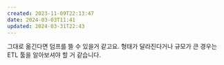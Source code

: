 ```yaml
---
created: 2023-11-09T22:13:47
date: 2024-03-03T11:41
updated: 2024-03-31T22:43
---
```

그대로 옮긴다면 덤프를 뜰 수 있을거 같고요. 형태가 달라진다거나 규모가 큰 경우는 ETL 툴을 알아보셔야 할 거 같습니다.
